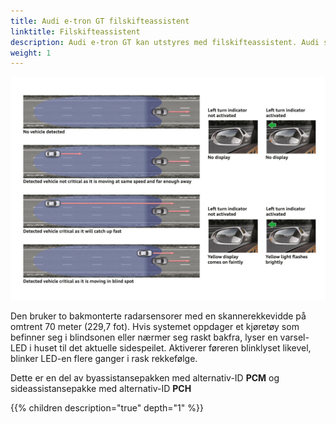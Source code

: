 ```yaml
---
title: Audi e-tron GT filskifteassistent
linktitle: Filskifteassistent
description: Audi e-tron GT kan utstyres med filskifteassistent. Audi side assist filskifteassistent hjelper føreren med å skifte fil ved kjørehastigheter på 15 km/t (9,3 mph) og raskere.
weight: 1
---
```


![Audi side assist](audisideassist.jpg "Audi side assist")

Den bruker to bakmonterte radarsensorer med en skannerekkevidde på omtrent 70 meter (229,7 fot). Hvis systemet oppdager et kjøretøy som befinner seg i blindsonen eller nærmer seg raskt bakfra, lyser en varsel-LED i huset til det aktuelle sidespeilet. Aktiverer føreren blinklyset likevel, blinker LED-en flere ganger i rask rekkefølge.

Dette er en del av byassistansepakken med alternativ-ID **PCM** og sideassistansepakke med alternativ-ID **PCH**

{{% children description="true" depth="1" %}}
